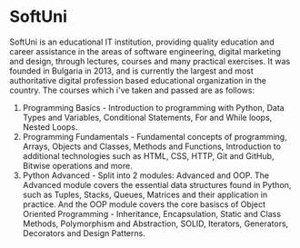 # SoftUni
SoftUni is an educational IT institution, providing quality education and career assistance in the areas of software engineering, digital marketing and design, through lectures, courses and many practical exercises. It was founded in Bulgaria in 2013, and is currently the largest and most authoritative digital profession based educational organization in the country.
The courses which i've taken and passed are as follows:
1. Programming Basics - Introduction to programming with Python, Data Types and Variables, Conditional Statements, For and While loops, Nested Loops.
2. Programming Fundamentals - Fundamental concepts of programming, Arrays, Objects and Classes, Methods and Functions, Introduction to additional technologies such as HTML, CSS, HTTP, Git and GitHub, Bitwise operations and more.
3. Python Advanced - Split into 2 modules: Advanced and OOP. The Advanced module covers the essential data structures found in Python, such as Tuples, Stacks, Queues, Matrices and their application in practice. And the OOP module covers the core basiscs of Object Oriented Programming - Inheritance, Encapsulation, Static and Class Methods, Polymorphism and Abstraction, SOLID, Iterators, Generators, Decorators and Design Patterns.

